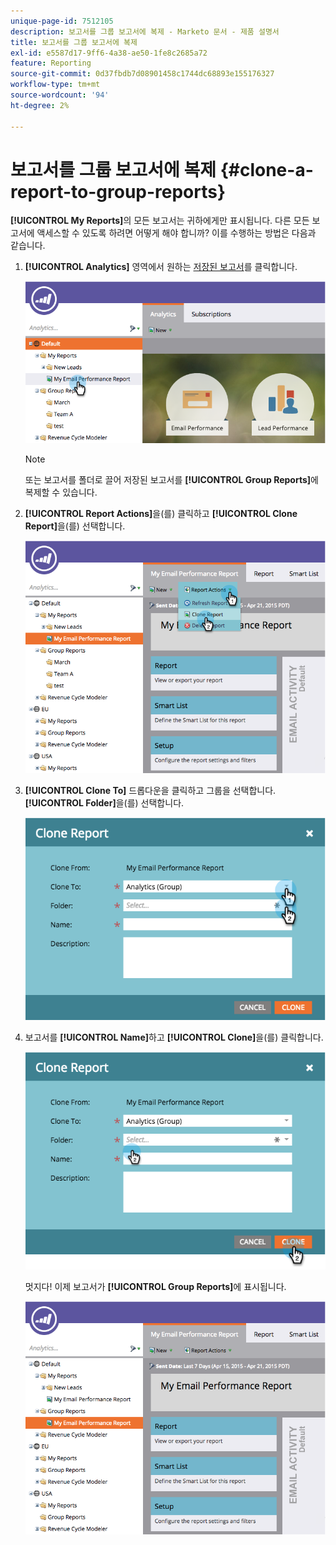 ```yaml
---
unique-page-id: 7512105
description: 보고서를 그룹 보고서에 복제 - Marketo 문서 - 제품 설명서
title: 보고서를 그룹 보고서에 복제
exl-id: e5587d17-9ff6-4a38-ae50-1fe8c2685a72
feature: Reporting
source-git-commit: 0d37fbdb7d08901458c1744dc68893e155176327
workflow-type: tm+mt
source-wordcount: '94'
ht-degree: 2%

---
```


# 보고서를 그룹 보고서에 복제 {#clone-a-report-to-group-reports}

**[!UICONTROL My Reports]**&#x200B;의 모든 보고서는 귀하에게만 표시됩니다. 다른 모든 보고서에 액세스할 수 있도록 하려면 어떻게 해야 합니까? 이를 수행하는 방법은 다음과 같습니다.

1. **[!UICONTROL Analytics]** 영역에서 원하는 [저장된 보고서](/help/marketo/product-docs/reporting/basic-reporting/creating-reports/save-a-report.md)를 클릭합니다.

   ![](assets/image2015-4-21-11-3a25-3a54.png)

   >[!NOTE]
   >
   >또는 보고서를 폴더로 끌어 저장된 보고서를 **[!UICONTROL Group Reports]**&#x200B;에 복제할 수 있습니다.

1. **[!UICONTROL Report Actions]**&#x200B;을(를) 클릭하고 **[!UICONTROL Clone Report]**&#x200B;을(를) 선택합니다.

   ![](assets/image2015-4-21-11-3a29-3a32.png)

1. **[!UICONTROL Clone To]** 드롭다운을 클릭하고 그룹을 선택합니다. **[!UICONTROL Folder]**&#x200B;을(를) 선택합니다.

   ![](assets/image2015-4-21-11-3a32-3a0.png)

1. 보고서를 **[!UICONTROL Name]**&#x200B;하고 **[!UICONTROL Clone]**&#x200B;을(를) 클릭합니다.

   ![](assets/image2015-4-21-11-3a33-3a11.png)

   멋지다! 이제 보고서가 **[!UICONTROL Group Reports]**&#x200B;에 표시됩니다.

   ![](assets/image2015-4-21-11-3a37-3a25.png)
